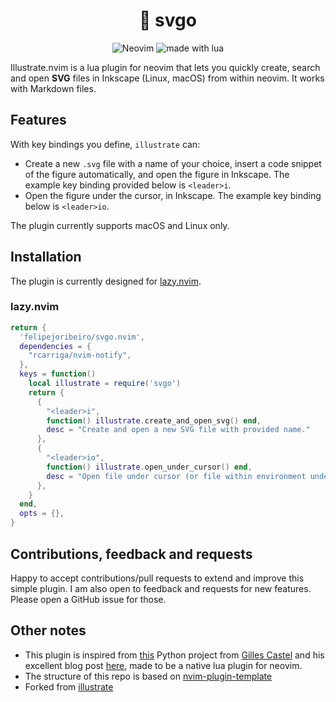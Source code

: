 <h1 align="center">🎨 svgo</h1>

<p align="center">

<img src="https://img.shields.io/badge/Neovim-57A143?logo=neovim&logoColor=fff&style=for-the-badge" alt="Neovim" />

<img src="https://img.shields.io/badge/Made%20With%20Lua-2C2D72?logo=lua&logoColor=fff&style=for-the-badge" alt="made with lua" >

Illustrate.nvim is a lua plugin for neovim that lets you quickly create, search and open **SVG** files in Inkscape (Linux, macOS) from within neovim. It works with Markdown files.

</p>

## Features

With key bindings you define, `illustrate` can:

- Create a new `.svg` file with a name of your choice, insert a code snippet of the figure automatically, and open the figure in Inkscape. The example key binding provided below is
  `<leader>i`.
- Open the figure under the cursor, in Inkscape. The example key binding below is `<leader>io`.

The plugin currently supports macOS and Linux only.

## Installation

The plugin is currently designed for [lazy.nvim](https://github.com/folke/lazy.nvim).

### lazy.nvim

```lua
return {
  'felipejoribeiro/svgo.nvim',
  dependencies = {
    "rcarriga/nvim-notify",
  },
  keys = function()
    local illustrate = require('svgo')
    return {
      {
        "<leader>i",
        function() illustrate.create_and_open_svg() end,
        desc = "Create and open a new SVG file with provided name."
      },
      {
        "<leader>io",
        function() illustrate.open_under_cursor() end,
        desc = "Open file under cursor (or file within environment under cursor)."
      },
    }
  end,
  opts = {},
}
```

## Contributions, feedback and requests

Happy to accept contributions/pull requests to extend and improve this simple
plugin. I am also open to feedback and requests for new features. Please open a
GitHub issue for those.

## Other notes

- This plugin is inspired from [this](https://github.com/gillescastel/inkscape-figures) Python project from [Gilles Castel](https://github.com/gillescastel) and his excellent blog post [here](https://castel.dev/post/lecture-notes-2/), made to be a native lua plugin for neovim.
- The structure of this repo is based on [nvim-plugin-template](https://github.com/mistricky/nvim-plugin-template)
- Forked from [illustrate](https://github.com/rpapallas/illustrate.nvim)
